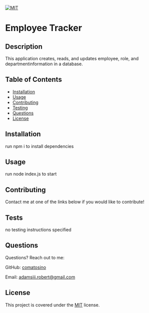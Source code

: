 
  [![MIT](https://img.shields.io/badge/license-MIT-green)](https://opensource.org/licenses/MIT)
# Employee Tracker

## Description

This application creates, reads, and updates employee, role, and departmentinformation in a database.

## Table of Contents

- [Installation](#installation)
- [Usage](#usage)
- [Contributing](#Contributing)
- [Testing](#Testing)
- [Questions](#Questions)
- [License](#License)

## Installation

run npm i to install dependencies

## Usage

run node index.js to start

## Contributing

Contact me at one of the links below if you would like to contribute!

## Tests

no testing instructions specified

## Questions

Questions? Reach out to me:

GitHub: [comatosino](https://github.com/comatosino)

Email: adamsiii.robert@gmail.com



## License
    
This project is covered under the [MIT](https://opensource.org/licenses/MIT) license.
    

